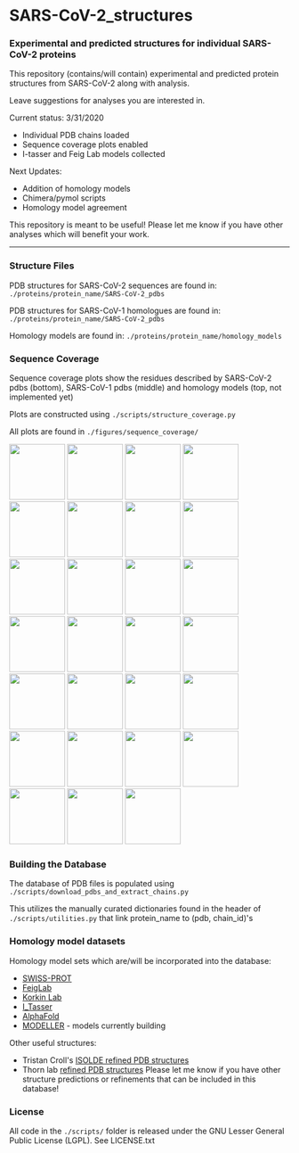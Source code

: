 # SARS-CoV-2_structures

### Experimental and predicted structures for individual SARS-CoV-2 proteins

This repository (contains/will contain) experimental and predicted protein structures from SARS-CoV-2 along with analysis.

Leave suggestions for analyses you are interested in. 

Current status: 3/31/2020
* Individual PDB chains loaded
* Sequence coverage plots enabled
* I-tasser and Feig Lab models collected

Next Updates:
* Addition of homology models
* Chimera/pymol scripts
* Homology model agreement


This repository is meant to be useful!  Please let me know if you have other analyses which will benefit your work.

---
### Structure Files
PDB structures for SARS-CoV-2 sequences are found in:
`./proteins/protein_name/SARS-CoV-2_pdbs`

PDB structures for SARS-CoV-1 homologues are found in: 
`./proteins/protein_name/SARS-CoV-2_pdbs`

Homology models are found in:
`./proteins/protein_name/homology_models`

### Sequence Coverage
Sequence coverage plots show the residues described by SARS-CoV-2 pdbs (bottom), SARS-CoV-1 pdbs (middle) and homology models (top, not implemented yet)

Plots are constructed using `./scripts/structure_coverage.py`

All plots are found in `./figures/sequence_coverage/`

<img src="./figures/sequence_coverage/coverage_S.png" height="100">
<img src="./figures/sequence_coverage/coverage_M.png" height="100">
<img src="./figures/sequence_coverage/coverage_E.png" height="100">
<img src="./figures/sequence_coverage/coverage_N.png" height="100">

<img src="./figures/sequence_coverage/coverage_nsp1.png" height="100">
<img src="./figures/sequence_coverage/coverage_nsp2.png" height="100">
<img src="./figures/sequence_coverage/coverage_nsp3.png" height="100">
<img src="./figures/sequence_coverage/coverage_nsp4.png" height="100">
<img src="./figures/sequence_coverage/coverage_nsp5.png" height="100">
<img src="./figures/sequence_coverage/coverage_nsp6.png" height="100">
<img src="./figures/sequence_coverage/coverage_nsp7.png" height="100">
<img src="./figures/sequence_coverage/coverage_nsp8.png" height="100">
<img src="./figures/sequence_coverage/coverage_nsp9.png" height="100">
<img src="./figures/sequence_coverage/coverage_nsp10.png" height="100">
<img src="./figures/sequence_coverage/coverage_nsp11.png" height="100">
<img src="./figures/sequence_coverage/coverage_nsp12.png" height="100">
<img src="./figures/sequence_coverage/coverage_nsp13.png" height="100">
<img src="./figures/sequence_coverage/coverage_nsp14.png" height="100">
<img src="./figures/sequence_coverage/coverage_nsp15.png" height="100">
<img src="./figures/sequence_coverage/coverage_nsp16.png" height="100">
<img src="./figures/sequence_coverage/coverage_orf3a.png" height="100">
<img src="./figures/sequence_coverage/coverage_orf3b.png" height="100">
<img src="./figures/sequence_coverage/coverage_orf6.png" height="100">
<img src="./figures/sequence_coverage/coverage_orf7a.png" height="100">
<img src="./figures/sequence_coverage/coverage_orf7b.png" height="100">
<img src="./figures/sequence_coverage/coverage_orf8.png" height="100">
<img src="./figures/sequence_coverage/coverage_orf9.png" height="100">

### Building the Database

The database of PDB files is populated using `./scripts/download_pdbs_and_extract_chains.py`

This utilizes the manually curated dictionaries found in the header of `./scripts/utilities.py` that link protein_name to (pdb, chain_id)'s 

### Homology model datasets

Homology model sets which are/will be incorporated into the database:
* [SWISS-PROT](https://swissmodel.expasy.org/repository/species/2697049)
* [FeigLab](https://github.com/feiglab/sars-cov-2-proteins)
* [Korkin Lab](http://korkinlab.org/wuhan)
* [I_Tasser](https://zhanglab.ccmb.med.umich.edu/C-I-TASSER/2019-nCov)
* [AlphaFold](https://deepmind.com/research/open-source/computational-predictions-of-protein-structures-associated-with-COVID-19)
* [MODELLER](https://modbase.compbio.ucsf.edu/modweb/) - models currently building

Other useful structures:
* Tristan Croll's [ISOLDE refined PDB structures](https://drive.google.com/drive/folders/1S5qJtCnK00NrcbwwBNgImUMewhiBkyPa)
* Thorn lab [refined PDB structures](https://github.com/thorn-lab/coronavirus_structural_task_force)
Please let me know if you have other structure predictions or refinements that can be included in this database!

### License

All code in the `./scripts/` folder is released under the GNU Lesser General Public License (LGPL).  See LICENSE.txt






